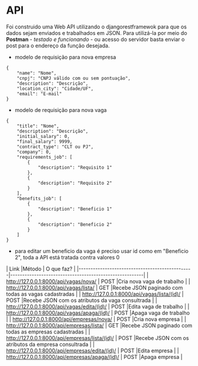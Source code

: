 # API
Foi construido uma Web API utilizando o djangorestframewok para que os dados sejam enviados e trabalhados em JSON. Para utilizá-la por meio do **Postman** - _testado e funcionando_ - ou acesso do servidor basta enviar o post para o endereço da função desejada.

* modelo de requisição para nova empresa
```
{
    "name": "Nome",
    "cnpj": "CNPJ válido com ou sem pontuação",
    "description": "Descrição",
    "location_city": "Cidade/UF",
    "email": "E-mail"
}
```

* modelo de requisição para nova vaga
```
{
    "title": "Nome",
    "description": "Descrição",
    "initial_salary": 0,
    "final_salary": 9999,
    "contract_type": "CLT ou PJ",
    "company": 0,
    "requirements_job": [
        {
            "description": "Requisito 1"
        },
        {
            "description": "Requisito 2"
        }
    ],
    "benefits_job": [
        {
            "description": "Beneficio 1"
        },
        {
            "description": "Beneficio 2"
        }
    ]
}
```
* para editar um beneficio da vaga é preciso usar id como em "Beneficio 2", toda a API está tratada contra valores 0

| Link                                           |Método | O que faz?                                             |
|------------------------------------------------|--------------------------------------------------------|
| http://127.0.0.1:8000/api/vagas/nova/          | POST  |Cria nova vaga de trabalho                             |
| http://127.0.0.1:8000/api/vagas/lista/         | GET   |Recebe JSON paginado com todas as vagas cadastradas    |
| http://127.0.0.1:8000/api/vagas/lista/(id)/    | POST  |Recebe JSON com os atributos da vaga consultrada       |
| http://127.0.0.1:8000/api/vagas/edita/(id)/    | POST  |Edita vaga de trabalho                                 |
| http://127.0.0.1:8000/api/vagas/apaga/(id)/    | POST  |Apaga vaga de trabalho                                 |
| http://127.0.0.1:8000/api/empresas/nova/       | POST  |Cria nova empresa                                      |
| http://127.0.0.1:8000/api/empresas/lista/      | GET   |Recebe JSON paginado com todas as empresas cadastradas |
| http://127.0.0.1:8000/api/empresas/lista/(id)/ | POST  |Recebe JSON com os atributos da empresa consultrada    |
| http://127.0.0.1:8000/api/empresas/edita/(id)/ | POST  |Edita empresa                                          |
| http://127.0.0.1:8000/api/empresas/apaga/(id)/ | POST  |Apaga empresa                                          |

